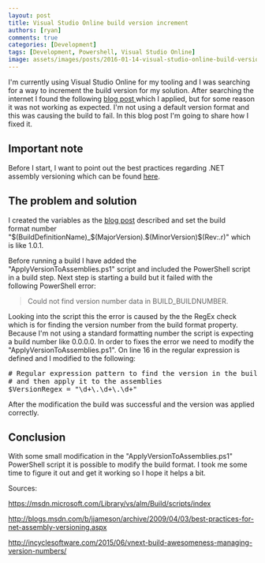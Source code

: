 ```yaml
---
layout: post
title: Visual Studio Online build version increment
authors: [ryan]
comments: true
categories: [Development]
tags: [Development, Powershell, Visual Studio Online]
image: assets/images/posts/2016-01-14-visual-studio-online-build-version-increment/visual-studio-online-build-version-increment-feature-image.png
---
```

I'm currently using Visual Studio Online for my tooling and I was searching for a way to increment the build version for my solution. After searching the internet I found the following <a href="http://incyclesoftware.com/2015/06/vnext-build-awesomeness-managing-version-numbers/" target="_blank">blog post </a>which I applied, but for some reason it was not working as expected. I'm not using a default version format and this was causing the build to fail. In this blog post I'm going to share how I fixed it.
<h2>Important note</h2>
Before I start, I want to point out the best practices regarding .NET assembly versioning which can be found <a href="http://blogs.msdn.com/b/jjameson/archive/2009/04/03/best-practices-for-net-assembly-versioning.aspx" target="_blank">here</a>.
<h2>The problem and solution</h2>
I created the variables as the <a href="http://incyclesoftware.com/2015/06/vnext-build-awesomeness-managing-version-numbers/" target="_blank">blog post</a> described and set the build format number "$(BuildDefinitionName)_$(MajorVersion).$(MinorVersion)$(Rev:.r)" which is like 1.0.1.

Before running a build I have added the "ApplyVersionToAssemblies.ps1" script and included the PowerShell script in a build step. Next step is starting a build but it failed with the following PowerShell error:
<blockquote>Could not find version number data in BUILD_BUILDNUMBER.</blockquote>
Looking into the script this the error is caused by the the RegEx check which is for finding the version number from the build format property. Because I'm not using a standard formatting number the script is expecting a build number like 0.0.0.0. In order to fixes the error we need to modify the "ApplyVersionToAssemblies.ps1". On line 16 in the regular expression is defined and I modified to the following:
<pre class="lang:ps decode:true "># Regular expression pattern to find the version in the build number 
# and then apply it to the assemblies
$VersionRegex = "\d+\.\d+\.\d+"</pre>
After the modification the build was successful and the version was applied correctly.
<h2>Conclusion</h2>
With some small modification in the "ApplyVersionToAssemblies.ps1" PowerShell script it is possible to modify the build format. I took me some time to figure it out and get it working so I hope it helps a bit.

Sources:

<a href="https://msdn.microsoft.com/Library/vs/alm/Build/scripts/index" target="_blank">https://msdn.microsoft.com/Library/vs/alm/Build/scripts/index</a>

<a href="http://blogs.msdn.com/b/jjameson/archive/2009/04/03/best-practices-for-net-assembly-versioning.aspx" target="_blank">http://blogs.msdn.com/b/jjameson/archive/2009/04/03/best-practices-for-net-assembly-versioning.aspx</a>

<a href="http://incyclesoftware.com/2015/06/vnext-build-awesomeness-managing-version-numbers/" target="_blank">http://incyclesoftware.com/2015/06/vnext-build-awesomeness-managing-version-numbers/</a>
